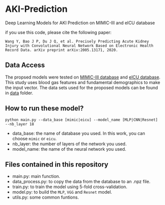 # AKI-Prediction
Deep Learning Models for AKI Prediction on MIMIC-III and eICU database

if you use this code, please cite the following paper:
```
Wang Y, Bao J P, Du J Q, et al. Precisely Predicting Acute Kidney Injury with Convolutional Neural Network Based on Electronic Health Record Data. arXiv preprint arXiv:2005.13171, 2020.
```

## Data Access
The propsed models were tested on [MIMIC-III database](https://mimic.physionet.org/) and [eICU database](https://eicu-crd.mit.edu/). This study uses blood gas features and fundamental demographics to make the input vector. The data sets used for the proposed models can be found in [data](https://github.com/Sophiaaaaaa/AKI-Prediction/tree/master/data) folder.

## How to run these model?
```
python main.py --data_base [mimic|eicu] --model_name [MLP|CNN|Resnet] --nb_layer 18
```
* data_base: the name of database you used. In this work, you can choose `mimic` or `eicu`.
* nb_layer: the number of layers of the network you used.
* model_name: the name of the neural network you used.

## Files contained in this repository
* main.py: main function.
* data_process.py: to copy the data from the database to an .npz file.
* train.py: to train the model using 5-fold cross-validation.
* model.py: to build the `MLP`, `VGG` and `Resnet` model.
* utils.py: some common funtions.

